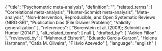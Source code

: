 {
    "title": "Psychometric meta-analysis",
    "definition": "",
    "related_terms": [
        "Correlational meta-analysis",
        "Hunter-Schmidt meta-analysis",
        "Meta-analysis",
        "Non-Intervention, Reproducible, and Open Systematic Reviews (NIRO-SR)",
        "Publication bias (File Drawer Problem)",
        "Validity generalization"
    ],
    "references": [
        "Borenstein et al. (2009); Schmidt and Hunter (2014)"
    ],
    "alt_related_terms": [
        null
    ],
    "drafted_by": [
        "Adrien Fillon"
    ],
    "reviewed_by": [
        "Mahmoud Elsherif",
        "Eduardo Garcia-Garzon",
        "Helena Hartmann",
        "Catia M. Oliveira",
        "F lávio Azevedo"
    ],
    "language": "english"
}